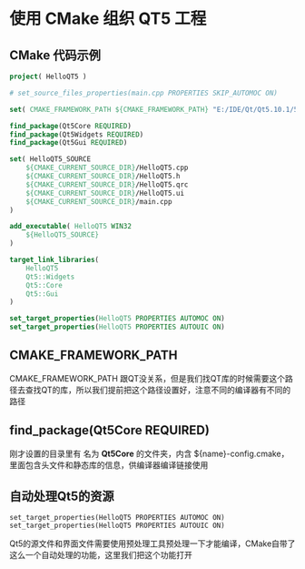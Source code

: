 # 使用 CMake 组织 QT5 工程

## CMake 代码示例

```cmake
project( HelloQT5 )

# set_source_files_properties(main.cpp PROPERTIES SKIP_AUTOMOC ON)

set( CMAKE_FRAMEWORK_PATH ${CMAKE_FRAMEWORK_PATH} "E:/IDE/Qt/Qt5.10.1/5.10.1/msvc2015_64/lib/cmake")

find_package(Qt5Core REQUIRED)
find_package(Qt5Widgets REQUIRED)
find_package(Qt5Gui REQUIRED)

set( HelloQT5_SOURCE 
    ${CMAKE_CURRENT_SOURCE_DIR}/HelloQT5.cpp
    ${CMAKE_CURRENT_SOURCE_DIR}/HelloQT5.h
    ${CMAKE_CURRENT_SOURCE_DIR}/HelloQT5.qrc
    ${CMAKE_CURRENT_SOURCE_DIR}/HelloQT5.ui
    ${CMAKE_CURRENT_SOURCE_DIR}/main.cpp
)

add_executable( HelloQT5 WIN32 
    ${HelloQT5_SOURCE}
)

target_link_libraries(
    HelloQT5
    Qt5::Widgets
    Qt5::Core
    Qt5::Gui
)

set_target_properties(HelloQT5 PROPERTIES AUTOMOC ON)
set_target_properties(HelloQT5 PROPERTIES AUTOUIC ON)
```

## CMAKE_FRAMEWORK_PATH

CMAKE_FRAMEWORK_PATH 跟QT没关系，但是我们找QT库的时候需要这个路径去查找QT的库，所以我们提前把这个路径设置好，注意不同的编译器有不同的路径

## find_package(Qt5Core REQUIRED)

刚才设置的目录里有 名为 **Qt5Core** 的文件夹，内含 ${name}-config.cmake，里面包含头文件和静态库的信息，供编译器编译链接使用

## 自动处理Qt5的资源

```
set_target_properties(HelloQT5 PROPERTIES AUTOMOC ON)
set_target_properties(HelloQT5 PROPERTIES AUTOUIC ON)
```

Qt5的源文件和界面文件需要使用预处理工具预处理一下才能编译，CMake自带了这么一个自动处理的功能，这里我们把这个功能打开